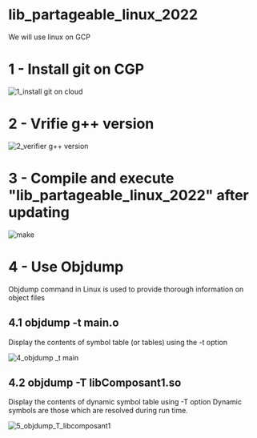 # lib_partageable_linux_2022
We will use linux on GCP

# 1 - Install git on CGP

![1_install git on cloud](https://user-images.githubusercontent.com/29365707/166929512-e95f8a8c-9204-4558-9c4f-9f55b1fec728.png)

# 2 - Vrifie g++ version 

![2_verifier g++ version](https://user-images.githubusercontent.com/29365707/166930072-8c351c31-a598-4553-ab73-4f241917d7ae.png)


# 3 - Compile and execute "lib_partageable_linux_2022" after updating 

![make](https://user-images.githubusercontent.com/29365707/167018461-67357bb4-440e-4f86-af9f-e7dcd544ab00.png)



# 4 - Use Objdump
Objdump command in Linux is used to provide thorough information on object files

## 4.1 objdump -t main.o
Display the contents of symbol table (or tables) using the -t option

![4_objdump _t main](https://user-images.githubusercontent.com/29365707/166932631-55b1c8cb-2873-4448-b370-697fc2424719.png)



## 4.2 objdump -T libComposant1.so
Display the contents of dynamic symbol table using -T option
Dynamic symbols are those which are resolved during run time.

![5_objdump_T_libcomposant1](https://user-images.githubusercontent.com/29365707/166933431-be139df9-07b2-4b6b-9f63-7d7d9d9443a6.png)

